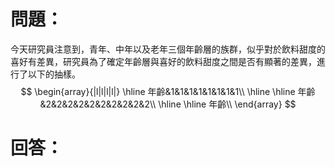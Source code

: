 # 問題：
今天研究員注意到，青年、中年以及老年三個年齡層的族群，似乎對於飲料甜度的喜好有差異，研究員為了確定年齡層與喜好的飲料甜度之間是否有顯著的差異，進行了以下的抽樣。
$$
\begin{array}{|l|l|l|l|}
\hline
年齡&1&1&1&1&1&1&1&1\\
\hline
\hline
年齡&2&2&2&2&2&2&2&2&2&2\\
\hline
\hline
年齡\\
\end{array}
$$
# 回答：